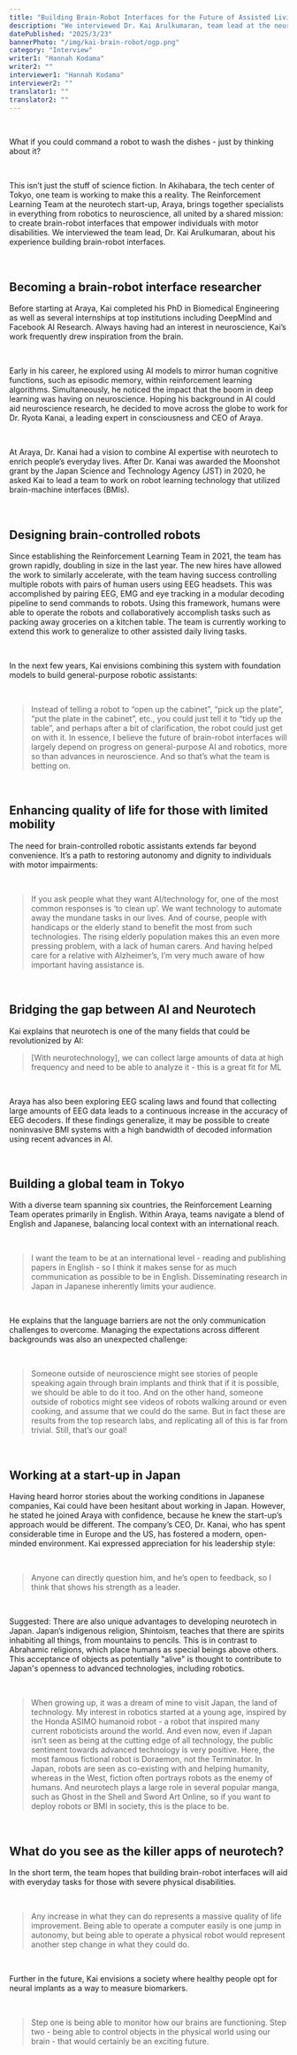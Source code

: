 ```yaml
---
title: "Building Brain-Robot Interfaces for the Future of Assisted Living | Kai Arulkumaran"
description: "We interviewed Dr. Kai Arulkumaran, team lead at the neurotech start-up Araya, about their work developing brain-robot interfaces to empower individuals with motor disabilities. His team is pioneering technology that could one day allow people to control robots with their thoughts, revolutionizing everyday tasks for ALS patients."
datePublished: "2025/3/23"
bannerPhoto: "/img/kai-brain-robot/ogp.png"
category: "Interview"
writer1: "Hannah Kodama"
writer2: ""
interviewer1: "Hannah Kodama"
interviewer2: ""
translator1: ""
translator2: ""
---
```


&nbsp;

What if you could command a robot to wash the dishes - just by thinking about it?

&nbsp;

This isn’t just the stuff of science fiction. In Akihabara, the tech center of Tokyo, one team is working to make this a reality. The Reinforcement Learning Team at the neurotech start-up, Araya, brings together specialists in everything from robotics to neuroscience, all united by a shared mission: to create brain-robot interfaces that empower individuals with motor disabilities. We interviewed the team lead, Dr. Kai Arulkumaran, about his experience building brain-robot interfaces.

&nbsp;

## Becoming a brain-robot interface researcher

Before starting at Araya, Kai completed his PhD in Biomedical Engineering as well as several internships at top institutions including DeepMind and Facebook AI Research.
Always having had an interest in neuroscience, Kai’s work frequently drew inspiration from the brain.

&nbsp;

Early in his career, he explored using AI models to mirror human cognitive functions, such as episodic memory, within reinforcement learning algorithms. Simultaneously, he noticed the impact that the boom in deep learning was having on neuroscience. Hoping his background in AI could aid neuroscience research, he decided to move across the globe to work for Dr. Ryota Kanai, a leading expert in consciousness and CEO of Araya.

&nbsp;

At Araya, Dr. Kanai had a vision to combine AI expertise with neurotech to enrich people’s everyday lives. After Dr. Kanai was awarded the Moonshot grant by the Japan Science and Technology Agency (JST) in 2020, he asked Kai to lead a team to work on robot learning technology that utilized brain-machine interfaces (BMIs).

&nbsp;

## Designing brain-controlled robots

Since establishing the Reinforcement Learning Team in 2021, the team has grown rapidly, doubling in size in the last year. The new hires have allowed the work to similarly accelerate, with the team having success controlling multiple robots with pairs of human users using EEG headsets. This was accomplished by pairing EEG, EMG and eye tracking in a modular decoding pipeline to send commands to robots. Using this framework, humans were able to operate the robots and collaboratively accomplish tasks such as packing away groceries on a kitchen table. The team is currently working to extend this work to generalize to other assisted daily living tasks.

&nbsp;

In the next few years, Kai envisions combining this system with foundation models to build general-purpose robotic assistants:

&nbsp;

> Instead of telling a robot to “open up the cabinet”, “pick up the plate”, “put the plate in the cabinet”, etc., you could just tell it to “tidy up the table”, and perhaps after a bit of clarification, the robot could just get on with it. In essence, I believe the future of brain-robot interfaces will largely depend on progress on general-purpose AI and robotics, more so than advances in neuroscience. And so that’s what the team is betting on.

&nbsp;

## Enhancing quality of life for those with limited mobility

The need for brain-controlled robotic assistants extends far beyond convenience. It’s a path to restoring autonomy and dignity to individuals with motor impairments:

&nbsp;

> If you ask people what they want AI/technology for, one of the most common responses is ‘to clean up’. We want technology to automate away the mundane tasks in our lives. And of course, people with handicaps or the elderly stand to benefit the most from such technologies. The rising elderly population makes this an even more pressing problem, with a lack of human carers. And having helped care for a relative with Alzheimer’s, I’m very much aware of how important having assistance is.

&nbsp;

## Bridging the gap between AI and Neurotech

Kai explains that neurotech is one of the many fields that could be revolutionized by AI:

> [With neurotechnology], we can collect large amounts of data at high frequency and need to be able to analyze it - this is a great fit for ML

&nbsp;

Araya has also been exploring EEG scaling laws and found that collecting large amounts of EEG data leads to a continuous increase in the accuracy of EEG decoders. If these findings generalize, it may be possible to create noninvasive BMI systems with a high bandwidth of decoded information using recent advances in AI.

&nbsp;

## Building a global team in Tokyo

With a diverse team spanning six countries, the Reinforcement Learning Team operates primarily in English. Within Araya, teams navigate a blend of English and Japanese, balancing local context with an international reach.

&nbsp;

> I want the team to be at an international level - reading and publishing papers in English - so I think it makes sense for as much communication as possible to be in English. Disseminating research in Japan in Japanese inherently limits your audience.

&nbsp;

He explains that the language barriers are not the only communication challenges to overcome. Managing the expectations across different backgrounds was also an unexpected challenge:

&nbsp;

> Someone outside of neuroscience might see stories of people speaking again through brain implants and think that if it is possible, we should be able to do it too. And on the other hand, someone outside of robotics might see videos of robots walking around or even cooking, and assume that we could do the same. But in fact these are results from the top research labs, and replicating all of this is far from trivial. Still, that’s our goal!

&nbsp;

## Working at a start-up in Japan

Having heard horror stories about the working conditions in Japanese companies, Kai could have been hesitant about working in Japan. However, he stated he joined Araya with confidence, because he knew the start-up’s approach would be different. The company’s CEO, Dr. Kanai, who has spent considerable time in Europe and the US, has fostered a modern, open-minded environment. Kai expressed appreciation for his leadership style:

&nbsp;

> Anyone can directly question him, and he’s open to feedback, so I think that shows his strength as a leader.

&nbsp;

Suggested: There are also unique advantages to developing neurotech in Japan. Japan’s indigenous religion, Shintoism, teaches that there are spirits inhabiting all things, from mountains to pencils. This is in contrast to Abrahamic religions, which place humans as special beings above others. This acceptance of objects as potentially "alive" is thought to contribute to Japan's openness to advanced technologies, including robotics.

&nbsp;

> When growing up, it was a dream of mine to visit Japan, the land of technology. My interest in robotics started at a young age, inspired by the Honda ASIMO humanoid robot - a robot that inspired many current roboticists around the world. And even now, even if Japan isn’t seen as being at the cutting edge of all technology, the public sentiment towards advanced technology is very positive. Here, the most famous fictional robot is Doraemon, not the Terminator. In Japan, robots are seen as co-existing with and helping humanity, whereas in the West, fiction often portrays robots as the enemy of humans. And neurotech plays a large role in several popular manga, such as Ghost in the Shell and Sword Art Online, so if you want to deploy robots or BMI in society, this is the place to be.

&nbsp;

## What do you see as the killer apps of neurotech?

In the short term, the team hopes that building brain-robot interfaces will aid with everyday tasks for those with severe physical disabilities.

&nbsp;

> Any increase in what they can do represents a massive quality of life improvement. Being able to operate a computer easily is one jump in autonomy, but being able to operate a physical robot would represent another step change in what they could do.

&nbsp;

Further in the future, Kai envisions a society where healthy people opt for neural implants as a way to measure biomarkers.

&nbsp;

> Step one is being able to monitor how our brains are functioning. Step two - being able to control objects in the physical world using our brain - that would certainly be an exciting future.
